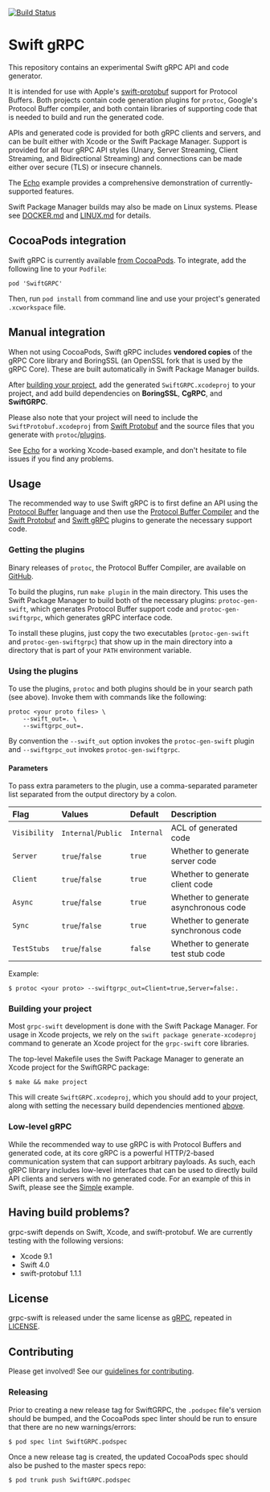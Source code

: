 [![Build Status](https://travis-ci.org/grpc/grpc-swift.svg?branch=master)](https://travis-ci.org/grpc/grpc-swift)

# Swift gRPC

This repository contains an experimental Swift gRPC API
and code generator.

It is intended for use with Apple's
[swift-protobuf](https://github.com/apple/swift-protobuf)
support for Protocol Buffers. Both projects contain
code generation plugins for `protoc`, Google's
Protocol Buffer compiler, and both contain libraries
of supporting code that is needed to build and run
the generated code.

APIs and generated code is provided for both gRPC clients
and servers, and can be built either with Xcode or the Swift
Package Manager. Support is provided for all four gRPC
API styles (Unary, Server Streaming, Client Streaming,
and Bidirectional Streaming) and connections can be made
either over secure (TLS) or insecure channels.

The [Echo](Examples/EchoXcode/Echo) example provides a comprehensive
demonstration of currently-supported features.

Swift Package Manager builds may also be made on Linux
systems. Please see [DOCKER.md](DOCKER.md) and
[LINUX.md](LINUX.md) for details.

## CocoaPods integration

Swift gRPC is currently available [from CocoaPods](https://cocoapods.org/pods/SwiftGRPC).
To integrate, add the following line to your `Podfile`:

    pod 'SwiftGRPC'

Then, run `pod install` from command line and use your project's generated
`.xcworkspace` file.

## Manual integration

When not using CocoaPods, Swift gRPC includes **vendored copies** of the
gRPC Core library and BoringSSL (an OpenSSL fork that is used by
the gRPC Core). These are built automatically in Swift Package
Manager builds.

After [building your project](#building-your-project), add the generated
`SwiftGRPC.xcodeproj` to your project, and add build dependencies
on **BoringSSL**, **CgRPC**, and **SwiftGRPC**.

Please also note that your project will need to include the
`SwiftProtobuf.xcodeproj` from
[Swift Protobuf](https://github.com/apple/swift-protobuf) and
the source files that you generate with `protoc`/[plugins](#getting-the-plugins).

See [Echo](Examples/EchoXcode) for a working Xcode-based
example, and don't hesitate to file issues if you find any problems.

## Usage

The recommended way to use Swift gRPC is to first define an API using the
[Protocol Buffer](https://developers.google.com/protocol-buffers/)
language and then use the
[Protocol Buffer Compiler](https://github.com/google/protobuf)
and the [Swift Protobuf](https://github.com/apple/swift-protobuf)
and [Swift gRPC](https://github.com/grpc/grpc-swift) plugins to
generate the necessary support code.

### Getting the plugins

Binary releases of `protoc`, the Protocol Buffer Compiler, are
available on [GitHub](https://github.com/google/protobuf/releases).

To build the plugins, run `make plugin` in the main directory.
This uses the Swift Package Manager to build both of the necessary
plugins: `protoc-gen-swift`, which generates Protocol Buffer support code
and `protoc-gen-swiftgrpc`, which generates gRPC interface code.

To install these plugins, just copy the two executables (`protoc-gen-swift` and `protoc-gen-swiftgrpc`) that show up in the main directory into a directory that is part of your `PATH` environment variable.

### Using the plugins

To use the plugins, `protoc` and both plugins should be in your
search path (see above). Invoke them with commands like the following:

    protoc <your proto files> \
        --swift_out=. \
        --swiftgrpc_out=.

By convention the `--swift_out` option invokes the `protoc-gen-swift`
plugin and `--swiftgrpc_out` invokes `protoc-gen-swiftgrpc`.

#### Parameters
To pass extra parameters to the plugin, use a comma-separated parameter list
separated from the output directory by a colon.

| Flag | Values | Default | Description |
|:-|:-|:-|:-|
| `Visibility` | `Internal`/`Public` | `Internal` | ACL of generated code |
| `Server` |  `true`/`false` | `true` | Whether to generate server code |
| `Client` |  `true`/`false` | `true` | Whether to generate client code |
| `Async` |  `true`/`false` | `true` | Whether to generate asynchronous code |
| `Sync` |  `true`/`false` | `true` | Whether to generate synchronous code |
| `TestStubs` |  `true`/`false` | `false` | Whether to generate test stub code |

Example:

    $ protoc <your proto> --swiftgrpc_out=Client=true,Server=false:.

### Building your project

Most `grpc-swift` development is done with the Swift Package Manager.
For usage in Xcode projects, we rely on the `swift package generate-xcodeproj`
command to generate an Xcode project for the `grpc-swift` core libraries.

The top-level Makefile uses the Swift Package Manager to
generate an Xcode project for the SwiftGRPC package:

    $ make && make project

This will create `SwiftGRPC.xcodeproj`, which you should
add to your project, along with setting the necessary build dependencies
mentioned [above](#manual-integration).

### Low-level gRPC

While the recommended way to use gRPC is with Protocol Buffers
and generated code, at its core gRPC is a powerful HTTP/2-based
communication system that can support arbitrary payloads. As such,
each gRPC library includes low-level interfaces that can be used
to directly build API clients and servers with no generated code.
For an example of this in Swift, please see the
[Simple](Examples/SimpleXcode) example.

## Having build problems?

grpc-swift depends on Swift, Xcode, and swift-protobuf. We are currently
testing with the following versions:

- Xcode 9.1
- Swift 4.0
- swift-protobuf 1.1.1

## License

grpc-swift is released under the same license as
[gRPC](https://github.com/grpc/grpc), repeated in
[LICENSE](LICENSE).

## Contributing

Please get involved! See our [guidelines for contributing](CONTRIBUTING.md).

### Releasing

Prior to creating a new release tag for SwiftGRPC, the `.podspec` file's version should be bumped, and the
CocoaPods spec linter should be run to ensure that there are no new warnings/errors:

    $ pod spec lint SwiftGRPC.podspec

Once a new release tag is created, the updated CocoaPods spec should also be pushed to the master specs repo:

    $ pod trunk push SwiftGRPC.podspec
